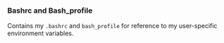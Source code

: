 ### Bashrc and Bash_profile
Contains my ```.bashrc``` and ```bash_profile``` for reference to my user-specific environment variables.
